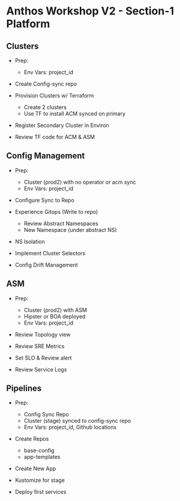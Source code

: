 # Anthos Workshop V2 - Section-1 Platform

## Clusters
- Prep:
    - Env Vars: project_id

- Create Config-sync repo
- Provision Clusters w/ Terraform
    - Create 2 clusters 
    - Use TF to install ACM synced on primary
- Register Secondary Cluster in Environ
- Review TF code for ACM & ASM


## Config Management
- Prep:
    - Cluster (prod2) with no operator or acm sync
    - Env Vars: project_id

- Configure Sync to Repo
- Experience Gitops (Write to repo)
    - Review Abstract Namespaces
    - New Namespace (under abstract NS)
- NS Isolation
- Implement Cluster Selectors
- Config Drift Management

## ASM
- Prep:
    - Cluster (prod2) with ASM
    - Hipster or BOA deployed 
    - Env Vars: project_id

- Review Topology view
- Review SRE Metrics
- Set SLO & Review alert
- Review Service Logs

## Pipelines
- Prep: 
    - Config Sync Repo
    - Cluster (stage) synced to config-sync repo
    - Env Vars: project_id, Github locations

- Create Repos
    - base-config
    - app-templates
- Create New App
- Kustomize for stage  
- Deploy first services


